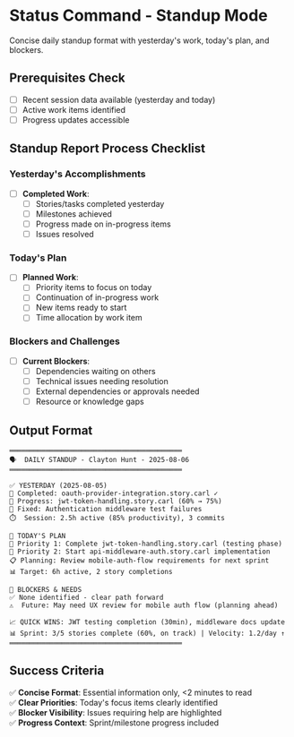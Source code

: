 # Status Command - Standup Mode

Concise daily standup format with yesterday's work, today's plan, and blockers.

## Prerequisites Check

- [ ] Recent session data available (yesterday and today)
- [ ] Active work items identified
- [ ] Progress updates accessible

## Standup Report Process Checklist

### Yesterday's Accomplishments
- [ ] **Completed Work**:
  - [ ] Stories/tasks completed yesterday
  - [ ] Milestones achieved
  - [ ] Progress made on in-progress items
  - [ ] Issues resolved

### Today's Plan  
- [ ] **Planned Work**:
  - [ ] Priority items to focus on today
  - [ ] Continuation of in-progress work
  - [ ] New items ready to start
  - [ ] Time allocation by work item

### Blockers and Challenges
- [ ] **Current Blockers**:
  - [ ] Dependencies waiting on others
  - [ ] Technical issues needing resolution
  - [ ] External dependencies or approvals needed
  - [ ] Resource or knowledge gaps

## Output Format

```
═══════════════════════════════════════════
🗣️  DAILY STANDUP - Clayton Hunt - 2025-08-06
═══════════════════════════════════════════

✅ YESTERDAY (2025-08-05)  
🎉 Completed: oauth-provider-integration.story.carl ✓
🔨 Progress: jwt-token-handling.story.carl (60% → 75%) 
🐛 Fixed: Authentication middleware test failures
⏱️  Session: 2.5h active (85% productivity), 3 commits

🎯 TODAY'S PLAN
🏁 Priority 1: Complete jwt-token-handling.story.carl (testing phase)
🚀 Priority 2: Start api-middleware-auth.story.carl implementation  
📋 Planning: Review mobile-auth-flow requirements for next sprint
📊 Target: 6h active, 2 story completions

🚫 BLOCKERS & NEEDS
✅ None identified - clear path forward
⚠️  Future: May need UX review for mobile auth flow (planning ahead)

📈 QUICK WINS: JWT testing completion (30min), middleware docs update
📊 Sprint: 3/5 stories complete (60%, on track) | Velocity: 1.2/day ↑
═══════════════════════════════════════════
```

## Success Criteria

✅ **Concise Format**: Essential information only, <2 minutes to read  
✅ **Clear Priorities**: Today's focus items clearly identified  
✅ **Blocker Visibility**: Issues requiring help are highlighted  
✅ **Progress Context**: Sprint/milestone progress included